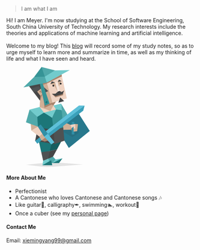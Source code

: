 <!-- Due to some technical reasons that I tried to fix but failed, zh is actually English version -->

> I am what I am

Hi! I am Meyer. I'm now studying at the School of Software Engineering, South China University of Technology. My research interests include the theories and applications of machine learning and artificial intelligence.  
<br>
Welcome to my blog! This [blog](https://meyer99.github.io/) will record some of my study notes, so as to urge myself to learn more and summarize in time, as well as my thinking of life and what I have seen and heard.

<!-- <?xml version="1.0" encoding="UTF-8"?> -->
<svg xmlns="http://www.w3.org/2000/svg" xmlns:xlink="http://www.w3.org/1999/xlink" width="200pt" height="200pt" viewBox="0 0 200 200" version="1.1">
<defs>
<filter id="alpha" filterUnits="objectBoundingBox" x="0%" y="0%" width="100%" height="100%">
  <feColorMatrix type="matrix" in="SourceGraphic" values="0 0 0 0 1 0 0 0 0 1 0 0 0 0 1 0 0 0 1 0"/>
</filter>
<mask id="mask0">
  <g filter="url(#alpha)">
<rect x="0" y="0" width="200" height="200" style="fill:rgb(0%,0%,0%);fill-opacity:0.101961;stroke:none;"/>
  </g>
</mask>
<clipPath id="clip1">
  <rect x="0" y="0" width="200" height="200"/>
</clipPath>
<g id="surface5" clip-path="url(#clip1)">
<path style=" stroke:none;fill-rule:evenodd;fill:rgb(16.862745%,16.862745%,16.862745%);fill-opacity:1;" d="M 143.175781 114.261719 L 144.679688 131.554688 L 131.898438 140.066406 L 108.636719 126.390625 L 126.691406 119.605469 Z M 143.175781 114.261719 "/>
</g>
<mask id="mask1">
  <g filter="url(#alpha)">
<rect x="0" y="0" width="200" height="200" style="fill:rgb(0%,0%,0%);fill-opacity:0.101961;stroke:none;"/>
  </g>
</mask>
<clipPath id="clip2">
  <rect x="0" y="0" width="200" height="200"/>
</clipPath>
<g id="surface8" clip-path="url(#clip2)">
<path style=" stroke:none;fill-rule:evenodd;fill:rgb(0%,0%,0%);fill-opacity:1;" d="M 152.960938 194.628906 L 91.640625 189.890625 L 39.460938 195.148438 L 80.699219 200.054688 Z M 152.960938 194.628906 "/>
</g>
</defs>
<g id="surface1">
<path style=" stroke:none;fill-rule:evenodd;fill:rgb(15.294118%,47.058824%,54.901961%);fill-opacity:1;" d="M 116.136719 147.285156 L 124.941406 161.679688 L 166.695312 127.773438 L 138.785156 83.859375 L 124.578125 93.75 L 117.03125 97.890625 L 112.328125 104.933594 L 110.015625 132.21875 Z M 116.136719 147.285156 "/>
<use xlink:href="#surface5" mask="url(#mask0)"/>
<path style=" stroke:none;fill-rule:evenodd;fill:rgb(66.27451%,51.764706%,42.352941%);fill-opacity:1;" d="M 127.359375 125.214844 L 134.453125 128.03125 L 136.445312 116.765625 L 128.679688 119.605469 Z M 127.359375 125.214844 "/>
<path style=" stroke:none;fill-rule:evenodd;fill:rgb(81.568627%,68.627451%,58.823529%);fill-opacity:1;" d="M 120.84375 112.324219 L 112.203125 116.273438 L 114.023438 125.390625 L 127.359375 125.214844 L 130.765625 122.160156 L 132.015625 119.605469 L 128.019531 115.5 Z M 120.84375 112.324219 "/>
<use xlink:href="#surface8" mask="url(#mask1)"/>
<path style=" stroke:none;fill-rule:evenodd;fill:rgb(8.627451%,36.862745%,37.647059%);fill-opacity:1;" d="M 110.886719 146.574219 L 101.359375 164.394531 L 86.773438 167.734375 L 86.863281 146.601562 Z M 110.886719 146.574219 "/>
<path style=" stroke:none;fill-rule:evenodd;fill:rgb(27.843137%,27.843137%,27.843137%);fill-opacity:1;" d="M 101.359375 164.394531 L 93.28125 179.078125 L 90.363281 183.285156 L 83.46875 183.285156 L 83.113281 174.679688 L 86.773438 167.734375 Z M 101.359375 164.394531 "/>
<path style=" stroke:none;fill-rule:evenodd;fill:rgb(31.372549%,66.27451%,66.666667%);fill-opacity:1;" d="M 93.28125 179.078125 L 98.414062 184.53125 L 98.828125 189.75 L 92.238281 191.785156 L 83.640625 191.785156 L 83.46875 183.285156 Z M 93.28125 179.078125 "/>
<path style=" stroke:none;fill-rule:evenodd;fill:rgb(81.568627%,68.627451%,58.823529%);fill-opacity:1;" d="M 64.546875 112.15625 L 48.816406 113.941406 L 49.949219 126.765625 L 58.679688 127.054688 L 63.199219 119.089844 Z M 64.546875 112.15625 "/>
<path style=" stroke:none;fill-rule:evenodd;fill:rgb(31.372549%,66.27451%,66.666667%);fill-opacity:1;" d="M 64.03125 97.390625 L 63.101562 107.574219 L 63.199219 119.089844 L 39.289062 110.523438 L 46.425781 85.070312 Z M 64.03125 97.390625 "/>
<path style=" stroke:none;fill-rule:evenodd;fill:rgb(31.372549%,66.27451%,66.666667%);fill-opacity:1;" d="M 109.476562 73.171875 L 110.664062 86.019531 L 110.210938 93.039062 L 112.328125 104.933594 L 122.09375 94.78125 Z M 109.476562 73.171875 "/>
<path style=" stroke:none;fill-rule:evenodd;fill:rgb(10.980392%,46.27451%,47.058824%);fill-opacity:1;" d="M 64.546875 146.574219 L 69.828125 170.023438 L 76.894531 170.453125 L 86.773438 167.734375 L 90.929688 150.484375 L 76.671875 150.296875 Z M 64.546875 146.574219 "/>
<path style=" stroke:none;fill-rule:evenodd;fill:rgb(30.980392%,32.156863%,32.54902%);fill-opacity:1;" d="M 86.773438 167.734375 L 69.828125 170.023438 L 73.644531 187.054688 L 79.039062 186.140625 L 83.46875 183.285156 Z M 86.773438 167.734375 "/>
<path style=" stroke:none;fill-rule:evenodd;fill:rgb(44.705882%,79.607843%,80%);fill-opacity:1;" d="M 83.46875 183.285156 L 73.644531 187.054688 L 72.144531 196.214844 L 82.46875 193.554688 L 86.773438 190.089844 Z M 83.46875 183.285156 "/>
<path style=" stroke:none;fill-rule:evenodd;fill:rgb(93.72549%,82.745098%,76.078431%);fill-opacity:1;" d="M 111.183594 18.585938 L 120.84375 62.664062 L 99.128906 69.195312 L 94.363281 73.929688 L 94.128906 76.859375 L 104.316406 84.390625 L 87.503906 94.054688 L 67.65625 92.714844 L 66.648438 79.953125 L 68.351562 57.203125 L 59.886719 49.984375 L 67.070312 39.996094 L 78.859375 49.285156 L 81.503906 47.828125 L 67.070312 34.214844 L 70.703125 29.671875 Z M 111.183594 18.585938 "/>
<path style=" stroke:none;fill-rule:evenodd;fill:rgb(21.176471%,58.039216%,58.823529%);fill-opacity:1;" d="M 110.664062 86.019531 L 104.863281 82.726562 L 99.246094 84.828125 L 94.625 93.023438 L 91.460938 101.265625 L 91.585938 109.863281 L 94.363281 125.039062 L 101.386719 126.390625 L 113.703125 120.894531 L 112.328125 104.933594 Z M 110.664062 86.019531 "/>
<path style=" stroke:none;fill-rule:evenodd;fill:rgb(10.980392%,46.27451%,47.058824%);fill-opacity:1;" d="M 91.460938 101.265625 L 84.015625 95.523438 L 75.214844 91.136719 L 66.59375 94.054688 L 61.890625 99.578125 L 63.199219 119.089844 L 63.664062 123.851562 L 82.789062 128.25 L 94.363281 125.039062 Z M 91.460938 101.265625 "/>
<path style=" stroke:none;fill-rule:evenodd;fill:rgb(81.568627%,68.627451%,58.823529%);fill-opacity:1;" d="M 88.109375 34.085938 L 94.828125 35.464844 L 102.789062 49.285156 L 101.015625 37.269531 L 97.335938 30.710938 Z M 88.109375 34.085938 "/>
<path style=" stroke:none;fill-rule:evenodd;fill:rgb(81.568627%,68.627451%,58.823529%);fill-opacity:1;" d="M 102.789062 29.671875 L 110.449219 28.109375 L 103.863281 40.828125 Z M 102.789062 29.671875 "/>
<path style=" stroke:none;fill-rule:evenodd;fill:rgb(66.27451%,51.764706%,42.352941%);fill-opacity:1;" d="M 91.101562 53.570312 L 98.371094 60.585938 L 113.398438 56.191406 L 114.023438 50.585938 L 104.214844 54.21875 Z M 91.101562 53.570312 "/>
<path style=" stroke:none;fill-rule:evenodd;fill:rgb(81.568627%,68.627451%,58.823529%);fill-opacity:1;" d="M 80.835938 31.101562 L 92.523438 72.386719 L 94.363281 73.171875 L 94.128906 76.859375 L 88.078125 87.761719 L 66.648438 79.953125 L 67.40625 67.066406 L 65.84375 61.015625 L 65.371094 56.433594 L 59.886719 48.378906 L 68.746094 41.433594 L 78.761719 50.585938 L 81.503906 47.828125 L 75.28125 40.441406 L 70.921875 31.464844 Z M 80.835938 31.101562 "/>
<path style=" stroke:none;fill-rule:evenodd;fill:rgb(66.27451%,51.764706%,42.352941%);fill-opacity:1;" d="M 86.421875 72.925781 L 94.128906 76.859375 L 99.128906 69.195312 Z M 86.421875 72.925781 "/>
<path style=" stroke:none;fill-rule:evenodd;fill:rgb(66.27451%,51.764706%,42.352941%);fill-opacity:1;" d="M 67.851562 57.203125 L 72.140625 54.179688 L 67.40625 67.066406 L 65.84375 61.015625 Z M 67.851562 57.203125 "/>
<path style=" stroke:none;fill-rule:evenodd;fill:rgb(66.27451%,51.764706%,42.352941%);fill-opacity:1;" d="M 111.183594 18.585938 L 81.308594 32.746094 L 73.554688 35.40625 L 71.878906 31.429688 L 109.800781 13.304688 L 110.40625 15.015625 Z M 111.183594 18.585938 "/>
<path style=" stroke:none;fill-rule:evenodd;fill:rgb(66.27451%,51.764706%,42.352941%);fill-opacity:1;" d="M 86.421875 72.925781 L 90.710938 74.871094 L 76.289062 81.496094 L 74.871094 67.855469 Z M 86.421875 72.925781 "/>
<path style=" stroke:none;fill-rule:evenodd;fill:rgb(30.980392%,32.156863%,32.54902%);fill-opacity:1;" d="M 69.859375 33.5 L 75.28125 40.441406 L 83.824219 47.984375 L 78.761719 50.585938 L 69.191406 43.371094 L 61.746094 49.15625 L 59.886719 52.59375 L 53.675781 49.324219 L 49.359375 43.539062 L 58.753906 31.488281 Z M 69.859375 33.5 "/>
<path style=" stroke:none;fill-rule:evenodd;fill:rgb(27.843137%,27.843137%,27.843137%);fill-opacity:1;" d="M 110.449219 28.109375 L 105.253906 25.386719 L 102.789062 29.671875 Z M 110.449219 28.109375 "/>
<path style=" stroke:none;fill-rule:evenodd;fill:rgb(27.843137%,27.843137%,27.843137%);fill-opacity:1;" d="M 97.335938 30.710938 L 90.96875 28.761719 L 88.109375 34.085938 Z M 97.335938 30.710938 "/>
<path style=" stroke:none;fill-rule:evenodd;fill:rgb(27.843137%,27.843137%,27.843137%);fill-opacity:1;" d="M 69.191406 43.371094 L 64.476562 38.25 L 49.359375 43.539062 L 45.574219 38.464844 L 56.898438 32.46875 L 69.550781 31.113281 Z M 69.191406 43.371094 "/>
<path style=" stroke:none;fill-rule:evenodd;fill:rgb(27.843137%,27.843137%,27.843137%);fill-opacity:1;" d="M 61.746094 49.15625 L 53.675781 49.324219 L 67.40625 67.066406 L 67.851562 57.203125 Z M 61.746094 49.15625 "/>
<path style=" stroke:none;fill-rule:evenodd;fill:rgb(27.843137%,27.843137%,27.843137%);fill-opacity:1;" d="M 113.703125 120.894531 L 113.15625 136.71875 L 116.136719 147.285156 L 112.296875 145.855469 L 109.886719 148.074219 L 96.390625 153.710938 L 57.59375 147.640625 L 62.910156 120.894531 L 94.363281 125.039062 Z M 113.703125 120.894531 "/>
<path style=" stroke:none;fill-rule:evenodd;fill:rgb(30.980392%,32.156863%,32.54902%);fill-opacity:1;" d="M 94.363281 125.039062 L 96.390625 153.710938 L 116.136719 147.285156 L 113.703125 120.894531 Z M 94.363281 125.039062 "/>
<path style=" stroke:none;fill-rule:evenodd;fill:rgb(27.843137%,27.843137%,27.843137%);fill-opacity:1;" d="M 106.945312 47.984375 L 102.789062 49.285156 L 98.246094 53.308594 L 91.101562 53.570312 L 98.109375 58.246094 L 112.398438 54.21875 L 115.644531 46.945312 L 110.578125 49.933594 Z M 106.945312 47.984375 "/>
<path style=" stroke:none;fill-rule:evenodd;fill:rgb(27.843137%,27.843137%,27.843137%);fill-opacity:1;" d="M 107.726562 60.714844 L 104.085938 71.234375 L 115.515625 68.121094 Z M 107.726562 60.714844 "/>
<path style=" stroke:none;fill-rule:evenodd;fill:rgb(66.27451%,51.764706%,42.352941%);fill-opacity:1;" d="M 68.640625 46.804688 L 64.929688 49.304688 L 71.160156 51.554688 Z M 68.640625 46.804688 "/>
<path style=" stroke:none;fill-rule:evenodd;fill:rgb(93.72549%,82.745098%,76.078431%);fill-opacity:1;" d="M 63.199219 119.089844 L 72.328125 133.75 L 70.609375 139.300781 L 65.820312 138.828125 L 49.949219 126.765625 Z M 63.199219 119.089844 "/>
<path style=" stroke:none;fill-rule:evenodd;fill:rgb(22.745098%,62.745098%,72.941176%);fill-opacity:1;" d="M 67.261719 140.066406 L 57.59375 147.640625 L 61.929688 153.140625 L 71.996094 145.375 L 70.140625 142.625 Z M 67.261719 140.066406 "/>
<path style=" stroke:none;fill-rule:evenodd;fill:rgb(44.705882%,79.607843%,80%);fill-opacity:1;" d="M 99.246094 84.828125 L 91.460938 101.265625 L 75.214844 91.136719 L 89.753906 87.320312 Z M 99.246094 84.828125 "/>
<path style=" stroke:none;fill-rule:evenodd;fill:rgb(96.862745%,90.196078%,86.27451%);fill-opacity:1;" d="M 102.789062 29.671875 L 106.945312 47.984375 L 102.789062 49.285156 L 97.335938 30.710938 Z M 102.789062 29.671875 "/>
<path style=" stroke:none;fill-rule:evenodd;fill:rgb(21.176471%,58.039216%,58.823529%);fill-opacity:1;" d="M 72.65625 32.789062 L 86.421875 72.925781 L 77.070312 77.339844 L 67.070312 33.714844 L 69.550781 31.113281 Z M 72.65625 32.789062 "/>
<path style=" stroke:none;fill-rule:evenodd;fill:rgb(31.372549%,66.27451%,66.666667%);fill-opacity:1;" d="M 34.203125 40.710938 L 80.835938 31.101562 L 78.125 14.390625 L 55.640625 19.929688 Z M 34.203125 40.710938 "/>
<path style=" stroke:none;fill-rule:evenodd;fill:rgb(44.705882%,79.607843%,80%);fill-opacity:1;" d="M 76.941406 19.28125 L 80.316406 11.726562 L 97.335938 6.808594 L 126.691406 6.160156 L 80.835938 31.101562 Z M 76.941406 19.28125 "/>
<path style=" stroke:none;fill-rule:evenodd;fill:rgb(31.372549%,66.27451%,66.666667%);fill-opacity:1;" d="M 97.335938 6.808594 L 70.445312 0.0546875 L 69.550781 14.390625 L 76.941406 19.28125 Z M 97.335938 6.808594 "/>
<path style=" stroke:none;fill-rule:evenodd;fill:rgb(21.176471%,58.039216%,58.823529%);fill-opacity:1;" d="M 70.445312 0.0546875 L 55.640625 19.929688 L 76.941406 19.28125 Z M 70.445312 0.0546875 "/>
<path style=" stroke:none;fill-rule:evenodd;fill:rgb(10.980392%,46.27451%,47.058824%);fill-opacity:1;" d="M 82.914062 69.15625 L 79.671875 67.46875 L 77.71875 71.363281 L 81.484375 72.925781 Z M 82.914062 69.15625 "/>
<path style=" stroke:none;fill-rule:evenodd;fill:rgb(16.862745%,16.862745%,16.862745%);fill-opacity:1;" d="M 106.945312 47.984375 L 105.75 51.554688 L 102.789062 49.285156 Z M 106.945312 47.984375 "/>
<path style=" stroke:none;fill-rule:nonzero;fill:rgb(16.862745%,16.862745%,16.862745%);fill-opacity:1;" d="M 110.449219 33.246094 C 110.449219 34.246094 109.636719 35.058594 108.636719 35.058594 C 107.632812 35.058594 106.820312 34.246094 106.820312 33.246094 C 106.820312 32.242188 107.632812 31.429688 108.636719 31.429688 C 109.636719 31.429688 110.449219 32.242188 110.449219 33.246094 Z M 110.449219 33.246094 "/>
<path style=" stroke:none;fill-rule:nonzero;fill:rgb(16.862745%,16.862745%,16.862745%);fill-opacity:1;" d="M 95.769531 37.269531 C 95.769531 38.273438 94.957031 39.085938 93.953125 39.085938 C 92.953125 39.085938 92.140625 38.273438 92.140625 37.269531 C 92.140625 36.269531 92.953125 35.453125 93.953125 35.453125 C 94.957031 35.453125 95.769531 36.269531 95.769531 37.269531 Z M 95.769531 37.269531 "/>
<path style=" stroke:none;fill-rule:evenodd;fill:rgb(44.705882%,79.607843%,80%);fill-opacity:1;" d="M 66.648438 79.953125 L 46.425781 85.070312 L 61.890625 99.578125 L 75.214844 91.136719 Z M 66.648438 79.953125 "/>
<path style=" stroke:none;fill-rule:evenodd;fill:rgb(44.705882%,79.607843%,80%);fill-opacity:1;" d="M 94.128906 76.859375 L 99.246094 84.828125 L 110.664062 86.019531 L 109.476562 73.171875 Z M 94.128906 76.859375 "/>
<path style=" stroke:none;fill-rule:evenodd;fill:rgb(81.568627%,68.627451%,58.823529%);fill-opacity:1;" d="M 71.996094 133.210938 L 74.753906 133.75 L 81.113281 142.175781 L 84.441406 146.574219 L 77.734375 145.390625 L 70.433594 146.574219 L 65.820312 138.828125 Z M 71.996094 133.210938 "/>
<path style=" stroke:none;fill-rule:evenodd;fill:rgb(66.27451%,51.764706%,42.352941%);fill-opacity:1;" d="M 70.433594 146.574219 L 79.34375 139.828125 L 84.441406 146.574219 L 76.746094 148.890625 Z M 70.433594 146.574219 "/>
<path style=" stroke:none;fill-rule:evenodd;fill:rgb(36.862745%,75.294118%,85.098039%);fill-opacity:1;" d="M 79.039062 128.070312 L 145.238281 76.890625 L 156.425781 77.011719 L 120.980469 107.050781 L 82.984375 135.300781 Z M 79.039062 128.070312 "/>
<path style=" stroke:none;fill-rule:evenodd;fill:rgb(22.745098%,62.745098%,72.941176%);fill-opacity:1;" d="M 86.863281 138.28125 L 153.683594 87.238281 L 156.425781 77.011719 L 83.113281 133.300781 L 83.574219 136.886719 Z M 86.863281 138.28125 "/>
<path style=" stroke:none;fill-rule:evenodd;fill:rgb(19.215686%,56.078431%,65.098039%);fill-opacity:1;" d="M 75.554688 139.015625 L 63.199219 119.089844 L 68.648438 114.738281 L 83.113281 133.300781 L 83.113281 138.28125 Z M 75.554688 139.015625 "/>
<path style=" stroke:none;fill-rule:evenodd;fill:rgb(36.862745%,75.294118%,85.098039%);fill-opacity:1;" d="M 83.113281 133.300781 L 75.554688 139.015625 L 89.839844 154.519531 L 96.140625 150.304688 Z M 83.113281 133.300781 "/>
<path style=" stroke:none;fill-rule:evenodd;fill:rgb(10.980392%,46.27451%,47.058824%);fill-opacity:1;" d="M 91.808594 196.214844 L 89.578125 186.253906 L 72.144531 196.214844 Z M 91.808594 196.214844 "/>
<path style=" stroke:none;fill-rule:evenodd;fill:rgb(44.705882%,79.607843%,80%);fill-opacity:1;" d="M 112.140625 182.429688 L 98.414062 184.53125 L 92.238281 191.785156 L 103.265625 189.75 Z M 112.140625 182.429688 "/>
<path style=" stroke:none;fill-rule:evenodd;fill:rgb(10.980392%,46.27451%,47.058824%);fill-opacity:1;" d="M 92.238281 191.785156 L 112.140625 182.429688 L 105.25 191.785156 Z M 92.238281 191.785156 "/>
<path style=" stroke:none;fill-rule:nonzero;fill:rgb(19.215686%,56.078431%,65.098039%);fill-opacity:1;" d="M 130.765625 109.648438 L 135.878906 109.648438 L 135.878906 134.675781 L 130.765625 134.675781 Z M 130.765625 109.648438 "/>
<path style=" stroke:none;fill-rule:evenodd;fill:rgb(81.568627%,68.627451%,58.823529%);fill-opacity:1;" d="M 143.175781 114.261719 L 141.570312 128.289062 L 134.453125 129.03125 L 134.378906 122.765625 L 137.445312 113.855469 Z M 143.175781 114.261719 "/>
<path style=" stroke:none;fill-rule:evenodd;fill:rgb(93.72549%,82.745098%,76.078431%);fill-opacity:1;" d="M 128.019531 115.5 L 130.765625 122.160156 L 134.304688 118.828125 L 134.378906 122.765625 L 137.945312 122.664062 L 137.445312 113.855469 Z M 128.019531 115.5 "/>
</g>
</svg>

#### More About Me
- Perfectionist
- A Cantonese who loves Cantonese and Cantonese songs 🎶
- Like guitar🎸, calligraphy✒, swimming🏊‍, workout💪
- Once a cuber (see my [personal page](https://www.worldcubeassociation.org/persons/2014XIEM01))

#### Contact Me
Email: xiemingyang99@gmail.com